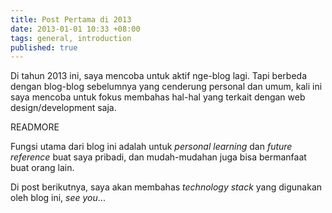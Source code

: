 ```yaml
---
title: Post Pertama di 2013
date: 2013-01-01 10:33 +08:00
tags: general, introduction
published: true
---
```


Di tahun 2013 ini, saya mencoba untuk aktif nge-blog lagi. Tapi berbeda
dengan blog-blog sebelumnya yang cenderung personal dan umum, kali ini
saya mencoba untuk fokus membahas hal-hal yang terkait dengan web
design/development saja. 

READMORE

Fungsi utama dari blog ini adalah untuk *personal learning* dan *future
reference* buat saya pribadi, dan mudah-mudahan juga bisa bermanfaat buat
orang lain. 

Di post berikutnya, saya akan membahas *technology stack* yang digunakan oleh
blog ini, *see you*...



